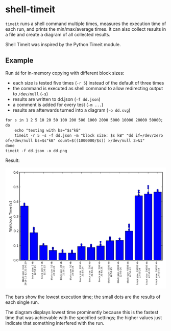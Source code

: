 # shell-timeit

`timeit` runs a shell command multiple times, measures the execution time of each run, and prints the min/max/average times.
It can also collect results in a file and create a diagram of all collected results.

Shell Timeit was inspired by the Python Timeit module.

## Example ##
Run `dd` for in-memory copying with different block sizes:
* each size is tested five times (`-r 5`) instead of the default of three times
* the command is executed as shell command to allow redirecting output to `/dev/null` (`-s`)
* results are written to dd.json (`-f dd.json`)
* a comment is added for every test (`-m ...`)
* results are afterwards turned into a diagram (`-o dd.svg`)

```shell
for s in 1 2 5 10 20 50 100 200 500 1000 2000 5000 10000 20000 50000; do
    echo "testing with bs="$s"kB"
    timeit -r 5 -s -f dd.json -m "block size: $s kB" "dd if=/dev/zero of=/dev/null bs=$s"kB" count=$((1000000/$s)) >/dev/null 2>&1"
done
timeit -f dd.json -o dd.png
```

Result:

![dd.json diagram](dd.png)

The bars show the lowest execution time; the small dots are the results of each single run.

The diagram displays lowest time prominently because this is the fastest time that was achievable with the specified settings; the higher values just indicate that something interfered with the run.
